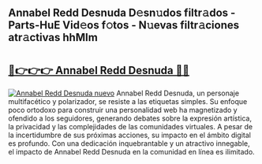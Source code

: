 ## Annabel Redd Desnuda D𝚎sn𝚞dos filtr𝚊dos - Parts-HuE Vid𝚎os f𝚘tos - N𝚞evas filtr𝚊ciones atr𝚊ctivas hhMIm

# <h2><a href="http://mb0xpn5.tromn.icu/?c=Annabel+Redd+Desnuda">🔗👉👉👉 Annabel Redd Desnuda 🔗🔗</a></h2>

[![Annabel Redd Desnuda nuevo](https://i.imgur.com/pEAQMta.gif)](http://mb0xpn5.tromn.icu/?c=Annabel+Redd+Desnuda)
Annabel Redd Desnuda, un personaje multifacético y polarizador, se resiste a las etiquetas simples. Su enfoque poco ortodoxo para construir una personalidad web ha magnetizado y ofendido a los seguidores, generando debates sobre la expresión artística, la privacidad y las complejidades de las comunidades virtuales. A pesar de la incertidumbre de sus próximas acciones, su impacto en el ámbito digital es profundo. Con una dedicación inquebrantable y un atractivo innegable, el impacto de Annabel Redd Desnuda en la comunidad en línea es ilimitado.
